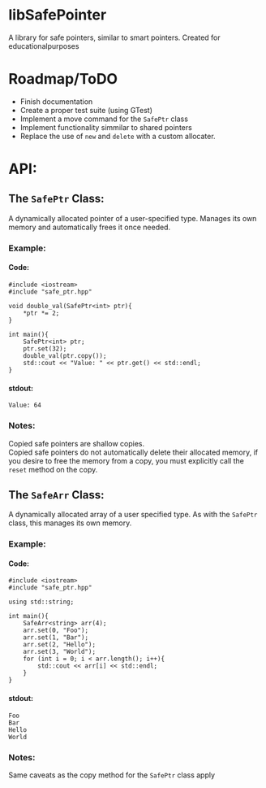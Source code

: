 # libSafePointer
A library for safe pointers, similar to smart pointers. Created for educationalpurposes

# Roadmap/ToDO
- Finish documentation
- Create a proper test suite (using GTest)
- Implement a move command for the `SafePtr` class
- Implement functionality simmilar to shared pointers
- Replace the use of  `new` and `delete` with a custom allocater.

# API:
## The `SafePtr` Class:
A dynamically allocated pointer of a user-specified type. Manages its own memory and automatically frees it once needed.
### Example:
#### Code:
```
#include <iostream>
#include "safe_ptr.hpp"

void double_val(SafePtr<int> ptr){
    *ptr *= 2;
}

int main(){
    SafePtr<int> ptr;
    ptr.set(32);
    double_val(ptr.copy());
    std::cout << "Value: " << ptr.get() << std::endl;
}
```
#### stdout:
`Value: 64`
### Notes:
Copied safe pointers are shallow copies.<br>
Copied safe pointers do not automatically delete their allocated memory, if you desire to free the memory from a copy, you must explicitly call the `reset` method on the copy.
## The `SafeArr` Class:
A dynamically allocated array of a user specified type. As with the `SafePtr` class, this manages its own memory.
### Example:
#### Code:
```
#include <iostream>
#include "safe_ptr.hpp"

using std::string;

int main(){
    SafeArr<string> arr(4);
    arr.set(0, "Foo");
    arr.set(1, "Bar");
    arr.set(2, "Hello");
    arr.set(3, "World");
    for (int i = 0; i < arr.length(); i++){
        std::cout << arr[i] << std::endl;
    }
}
```
#### stdout:
```
Foo
Bar
Hello
World
```
### Notes:
Same caveats as the copy method for the `SafePtr` class apply
